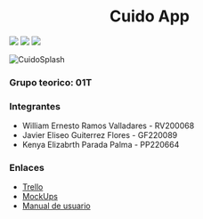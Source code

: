 <h1 align="center"> Cuido App </h1>
 <p align="left">
   <img src="https://img.shields.io/badge/STATUS-developing-brightgreen)">
  <img src="https://img.shields.io/badge/COVERAGE-30%25-brightgreen)">
 <img src="https://img.shields.io/badge/VERSION-2.0-blue">

 
   </p>

![CuidoSplash](https://user-images.githubusercontent.com/101079678/228723713-a38ff350-784d-4312-a9ca-e45a610cfc5a.png)

<h3>Grupo teorico: 01T</h3>

<h3>Integrantes</h3>
<ul>
  <li>William Ernesto Ramos Valladares - RV200068</li>
  <li>Javier Eliseo Guiterrez Flores - GF220089</li>
  <li>Kenya Elizabrth Parada Palma - PP220664</li>
</ul>

<h3> Enlaces </h3>
<ul>
  <li><a href="https://trello.com/b/0yBz0hbT/cuido-app">Trello</a></li>
 <li><a href="https://www.figma.com/file/NqVrhk1OBwSGdETqqNkiLk/Untitled?node-id=0%3A1&t=wNRh9HSoTTWYtUFq-1">MockUps</a></li>
 <li><a href="https://drive.google.com/file/d/17HoVDjZmkUCd6Oyam9FcnHdCdIeSo9eS/view?usp=sharing">Manual de usuario</a></li>
</ul>


